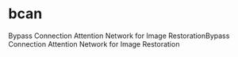 # bcan
Bypass Connection Attention Network for Image RestorationBypass Connection Attention Network for Image Restoration
